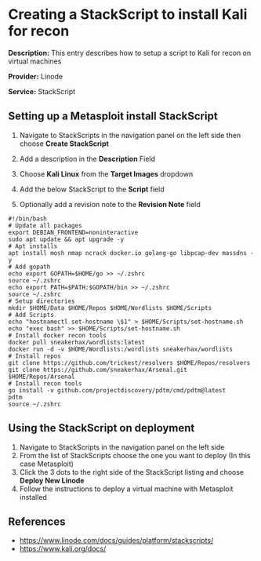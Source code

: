 # Creating a StackScript to install Kali for recon

**Description:** This entry describes how to setup a script to Kali for recon on virtual machines

**Provider:** Linode

**Service:** StackScript

## Setting up a Metasploit install StackScript

1. Navigate to StackScripts in the navigation panel on the left side then choose **Create StackScript**

2. Add a description in the **Description** Field

3. Choose **Kali Linux** from the **Target Images** dropdown

4. Add the below StackScript to the **Script** field

5. Optionally add a revision note to the **Revision Note** field

```
#!/bin/bash
# Update all packages
export DEBIAN_FRONTEND=noninteractive
sudo apt update && apt upgrade -y
# Apt installs
apt install mosh nmap ncrack docker.io golang-go libpcap-dev massdns -y
# Add gopath
echo export GOPATH=$HOME/go >> ~/.zshrc
source ~/.zshrc
echo export PATH=$PATH:$GOPATH/bin >> ~/.zshrc
source ~/.zshrc
# Setup directories
mkdir $HOME/Data $HOME/Repos $HOME/Wordlists $HOME/Scripts
# Add Scripts
echo "hostnamectl set-hostname \$1" > $HOME/Scripts/set-hostname.sh
echo "exec bash" >> $HOME/Scripts/set-hostname.sh
# Install docker recon tools
docker pull sneakerhax/wordlists:latest
docker run -d -v $HOME/Wordlists:/wordlists sneakerhax/wordlists
# Install repos
git clone https://github.com/trickest/resolvers $HOME/Repos/resolvers
git clone https://github.com/sneakerhax/Arsenal.git $HOME/Repos/Arsenal
# Install recon tools
go install -v github.com/projectdiscovery/pdtm/cmd/pdtm@latest
pdtm
source ~/.zshrc
```

## Using the StackScript on deployment

1. Navigate to StackScripts in the navigation panel on the left side
2. From the list of StackScripts choose the one you want to deploy (In this case Metasploit)
3. Click the 3 dots to the right side of the StackScript listing and choose **Deploy New Linode**
4. Follow the instructions to deploy a virtual machine with Metasploit installed
  
## References
* https://www.linode.com/docs/guides/platform/stackscripts/
* https://www.kali.org/docs/

